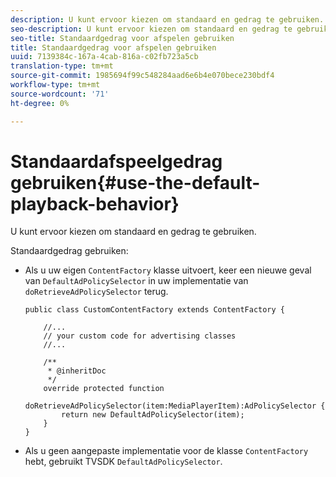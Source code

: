 ```yaml
---
description: U kunt ervoor kiezen om standaard en gedrag te gebruiken.
seo-description: U kunt ervoor kiezen om standaard en gedrag te gebruiken.
seo-title: Standaardgedrag voor afspelen gebruiken
title: Standaardgedrag voor afspelen gebruiken
uuid: 7139384c-167a-4cab-816a-c02fb723a5cb
translation-type: tm+mt
source-git-commit: 1985694f99c548284aad6e6b4e070bece230bdf4
workflow-type: tm+mt
source-wordcount: '71'
ht-degree: 0%

---
```



# Standaardafspeelgedrag gebruiken{#use-the-default-playback-behavior}

U kunt ervoor kiezen om standaard en gedrag te gebruiken.

Standaardgedrag gebruiken:

* Als u uw eigen `ContentFactory` klasse uitvoert, keer een nieuwe geval van `DefaultAdPolicySelector` in uw implementatie van `doRetrieveAdPolicySelector` terug.

   ```
   public class CustomContentFactory extends ContentFactory { 
   
       //... 
       // your custom code for advertising classes 
       //... 
   
       /** 
        * @inheritDoc 
        */ 
       override protected function  
         doRetrieveAdPolicySelector(item:MediaPlayerItem):AdPolicySelector { 
           return new DefaultAdPolicySelector(item); 
       } 
   }
   ```

* Als u geen aangepaste implementatie voor de klasse `ContentFactory` hebt, gebruikt TVSDK `DefaultAdPolicySelector`.